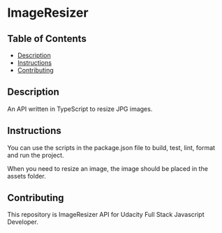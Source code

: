 # ImageResizer

## Table of Contents

- [Description](#Description)
- [Instructions](#instructions)
- [Contributing](#contributing)

## Description

An API written in TypeScript to resize JPG images.

## Instructions

You can use the scripts in the package.json file to build, test, lint, format and run the project.

When you need to resize an image, the image should be placed in the assets folder.

## Contributing

This repository is ImageResizer API for Udacity Full Stack Javascript Developer.
